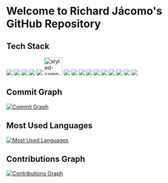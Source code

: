 # Welcome to Richard Jácomo's GitHub Repository

## Tech Stack

<img src="https://img.icons8.com/color/48/000000/html-5--v1.png"/> <!-- HTML -->
<img src="https://img.icons8.com/color/48/000000/css3.png"/> <!-- CSS -->
<img src="https://img.icons8.com/color/48/000000/javascript.png"/> <!-- JavaScript -->
<img src="https://img.icons8.com/color/48/000000/typescript.png"/> <!-- TypeScript -->
<img src="https://img.icons8.com/color/48/000000/react-native.png"/> <!-- React -->
<img src="https://raw.githubusercontent.com/styled-components/brand/master/styled-components.png" alt="styled-components" width="48" height="48"/> <!-- styled-components -->
<img src="https://img.icons8.com/color/48/000000/bootstrap.png"/> <!-- Bootstrap -->
<img src="https://img.icons8.com/color/48/000000/nodejs.png"/> <!-- Node.js -->
<img src="https://img.icons8.com/color/48/000000/express.png"/> <!-- Express -->
<img src="https://img.icons8.com/color/48/000000/postgreesql.png"/> <!-- PostgreSQL -->
<img src="https://img.icons8.com/color/48/000000/mysql-logo.png"/> <!-- MySQL -->
<img src="https://img.icons8.com/color/48/000000/python.png"/> <!-- Python -->
<img src="https://img.icons8.com/color/48/000000/django.png"/> <!-- Django -->
<img src="https://img.icons8.com/color/48/000000/docker.png"/> <!-- Docker -->
<img src="https://img.icons8.com/officel/40/000000/php-logo.png"/> <!-- PHP -->
<img src="https://img.icons8.com/color/48/000000/wordpress.png"/> <!-- WordPress -->

## Commit Graph

[![Commit Graph](https://github-readme-stats.vercel.app/api?username=RichardJacomo&show_icons=true&count_private=true&include_all_commits=true&theme=algolia)](https://github.com/RichardJacomo)

## Most Used Languages

[![Most Used Languages](https://github-readme-stats.vercel.app/api/top-langs/?username=RichardJacomo&layout=compact&theme=algolia)](https://github.com/RichardJacomo)

## Contributions Graph

[![Contributions Graph](https://github-readme-streak-stats.herokuapp.com/?user=RichardJacomo&theme=algolia)](https://github.com/RichardJacomo)
